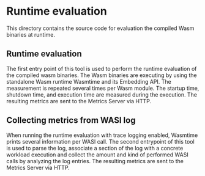 # Runtime evaluation
This directory contains the source code for evaluation the compiled Wasm binaries at runtime.

## Runtime evaluation
The first entry point of this tool is used to perform the runtime evaluation of the compiled wasm binaries. The Wasm binaries are executing by using the standalone Wasm runtime Wasmtime and its Embedding API. The measurement is repeated several times per Wasm module. The startup time, shutdown time, and execution time are measured during the execution. The resulting metrics are sent to the Metrics Server via HTTP.

## Collecting metrics from WASI log
When running the runtime evaluation with trace logging enabled, Wasmtime prints several information per WASI call. The second entrypoint of this tool is used to parse the log, associate a section of the log with a concrete workload execution and collect the amount and kind of performed WASI calls by analyzing the log entries. The resulting metrics are sent to the Metrics Server via HTTP.